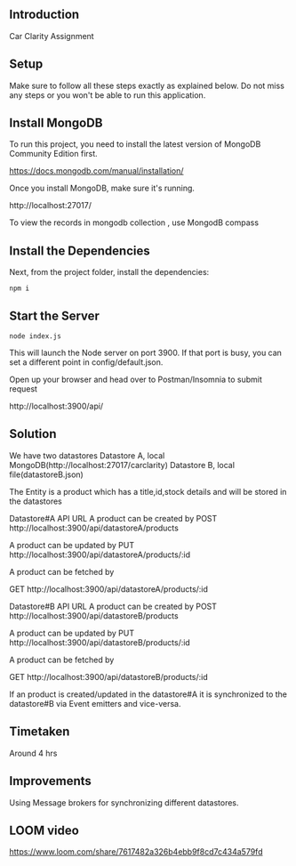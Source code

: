 ## Introduction
Car Clarity Assignment

## Setup

Make sure to follow all these steps exactly as explained below. Do not miss any steps or you won't be able to run this application.

## Install MongoDB

To run this project, you need to install the latest version of MongoDB Community Edition first.

https://docs.mongodb.com/manual/installation/

Once you install MongoDB, make sure it's running.

http://localhost:27017/

To view the records in mongodb collection , use MongodB compass
## Install the Dependencies

Next, from the project folder, install the dependencies:

    npm i

## Start the Server

    node index.js

This will launch the Node server on port 3900. If that port is busy, you can set a different point in config/default.json.

Open up your browser and head over to Postman/Insomnia to submit request

http://localhost:3900/api/

## Solution
We have two datastores
Datastore A, local MongoDB(http://localhost:27017/carclarity) 
Datastore B, local file(datastoreB.json)

The Entity is a product which has a title,id,stock details and will be stored in the datastores

Datastore#A API URL
A product can be created by
POST http://localhost:3900/api/datastoreA/products

A product can be updated by
PUT http://localhost:3900/api/datastoreA/products/:id

A product can be fetched by

GET http://localhost:3900/api/datastoreA/products/:id


Datastore#B API URL
A product can be created by
POST http://localhost:3900/api/datastoreB/products

A product can be updated by
PUT http://localhost:3900/api/datastoreB/products/:id

A product can be fetched by

GET http://localhost:3900/api/datastoreB/products/:id


If an product is created/updated in the datastore#A it is synchronized to the datastore#B via Event emitters and vice-versa.


## Timetaken 
Around 4 hrs

## Improvements
Using Message brokers for synchronizing different datastores. 

## LOOM video
https://www.loom.com/share/7617482a326b4ebb9f8cd7c434a579fd
